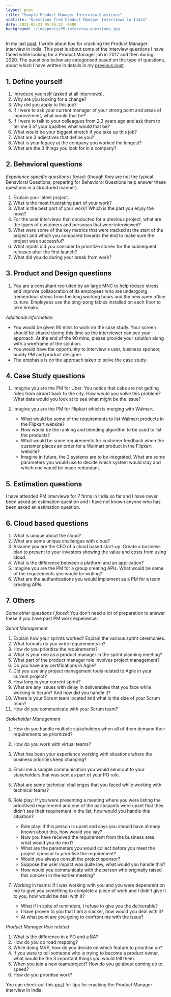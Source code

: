 ```yaml
---
layout: post
title: "Sample Product Manager Interview Questions"
subtitle: "Questions from Product Manager Interviews in India"
date: 2021-02-21 05:45:13 -0400
background: '/img/posts/PM-interview-questions.jpg'
---
```

In my last [post](https://sheia.github.io/2020/11/24/PMinterview.html), I wrote about tips for cracking the Product Manager interview in India. This post is about some of the interview questions I have faced while looking for a Product Manager job in 2017 and then during 2020. The questions below are categorised based on the type of questions, about which I have written in details in my [previous post](https://sheia.github.io/2020/11/24/PMinterview.html).

## 1. Define yourself

1. Introduce yourself (asked at all interviews).
2. Why are you looking for a change?
3. Why did you apply to this job?
4. If I were to ask your current manager of your strong point and areas of improvement, what would that be?
5. If I were to talk to your colleagues from 2,3 years ago and ask them to tell me 3 of your qualities what would that be?
6. What would be your biggest stretch if you take up this job?
7. What are 3 adjectives that define you?
8. What is your legacy at the company you worked the longest? 
9. What are the 3 things you look for in a company?

## 2. Behavioral questions

*Experience specific questions I faced:* (though they are not the typical Behavioral Questions, preparing for Behavioral Questions help answer these questions in a structured manner).

1. Explain your latest project.
2. What is the most frustrating part of your work?
3. What is the best part of your work? Which is the part you enjoy the most?
2. For the user interviews that conducted for a previous project, what are the types of customers and personas that were interviewed?
3. What were some of the key metrics that were tracked at the start of the project and which you compared towards the end to make sure the project was successful?
4. What inputs did you consider to prioritize stories for the subsequent releases after the first launch?
5. What did you do during your break from work?

## 3. Product and Design questions

1. You are a consultant recruited by an large MNC to help reduce stress and improve collaboration of its employees who are undergoing tremendous stress from the long working hours and the new open office culture. Employees use the ping-pong tables installed on each floor to take breaks.

*Additional information:*

* You would be given 90 mins to work on the case study. Your screen should be shared during this time so the interviewer can see your approach. At the end of the 90 mins, please provide your solution along with a wireframe of the solution.
* You would have the opportunity to interview a user, business sponsor, buddy PM and product designer. 
* The emphasis is on the approach taken to solve the case study.

## 4. Case Study questions

1. Imagine you are the PM for Uber. You notice that cabs are not getting rides from airport back to the city. How would you solve this problem? What data would you look at to see what might be the issue?
2. Imagine you are the PM for Flipkart which is merging with Walmart. 

	* What would be some of the requirements to list Walmart products in the Flipkart website?  
	* How would be the ranking and blending algorithm to be used to list the products? 
	* What would be some requirements for customer feedback when the customer places an order for a Walmart product in the Flipkart website? 
	* Imagine in future, the 2 systems are to be integrated. What are some parameters you would use to decide which system would stay and which one would be made redundant. 

## 5. Estimation questions
I have attended PM interviews for 7 firms in India so far and I have never been asked an estimation question and I have not known anyone who has been asked an estimation question. 

## 6. Cloud based questions

1. What is unique about the cloud?
2. What are some unique challenges with cloud?
3. Assume you are the CEO of a cloud based start-up. Create a business plan to present to your investors showing the value and costs from using cloud.
4. What is the difference between a platform and an application?
5. Imagine you are the PM for a group creating APIs. What would be some of the requirements you would be writing?
6. What are the authentications you would implement as a PM for a team creating APIs.


## 7. Others

*Some other questions I faced:* You don’t need a lot of preparation to answer these if you have past PM work experience. 

*Sprint Management*

1. Explain how your sprints worked? Explain the various sprint ceremonies.
2. What formats do you write requirements in?
3. How do you prioritize the requirements?
4. What is your role as a product manager in the sprint planning meeting?
5. What part of the product manager role involves project management?
6. Do you have any certifications in Agile?
7. Did you use any project management tools related to Agile in your current project?
8. How long is your current sprint?
9. What are any issues with delay in deliverables that you face while working in Scrum? And how did you handle it?
10. Where is your Scrum team located and what is the size of your Scrum team?
11. How do you communicate with your Scrum team?

*Stakeholder Management*

1. How do you handle multiple stakeholders when all of them demand their requirements be prioritized?
2. How do you work with virtual teams? 
3. What has been your experience working with situations where the business priorities keep changing?
4. Email me a sample communication you would send out to your stakeholders that was sent as part of your PO role.
5. What are some technical challenges that you faced while working with technical teams?
6. Role play: If you were presenting a meeting where you were listing the prioritised requirement and one of the participants were upset that they didn’t see their requirement in the list, how would you handle this situation?	* Role play: if this person is upset and says you should have already known about this, how would you say?
	* Now you have received the requirement from the business area, what would you do next?
	* What are the parameters you would collect before you meet the project sponsor to prioritise the requirement?
	* Would you always consult the project sponsor?
	* Suppose the user impact was quite low, what would you handle this?
	* How would you communicate with the person who originally raised this concern in the earlier meeting?
	7. Working in teams: If I was working with you and you were dependent on me to give you something to complete a piece of work and I didn’t give it to you, how would be deal with it?
	* What if in spite of reminders, I refuse to give you the deliverable?
	* I have proven to you that I am a slacker, how would you deal with it?
	* At what point are you going to confront me with the issue?

*Product Manager Role related*

1. What is the difference in a PO and a BA?
2. How do you do road mapping?
3. While doing MVP, how do you decide on which feature to prioritise on?
4. If you were to tell someone who is trying to become a product owner, what would be the 3 important things you would tell them.
5. When you join a new team/project? How do you go about coming up to speed?
6. How do you prioritise work?You can check out this [post](https://sheia.github.io/2020/11/24/PMinterview.html) for tips for cracking the Product Manager interview in India.